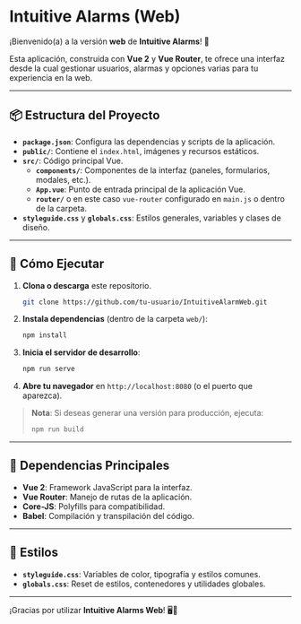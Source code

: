# Intuitive Alarms (Web)

¡Bienvenido(a) a la versión **web** de **Intuitive Alarms**! 🚀

Esta aplicación, construida con **Vue 2** y **Vue Router**, te ofrece una interfaz desde la cual gestionar usuarios, alarmas y opciones varias para tu experiencia en la web.

---

## 📦 Estructura del Proyecto

- **`package.json`**: Configura las dependencias y scripts de la aplicación.
- **`public/`**: Contiene el `index.html`, imágenes y recursos estáticos.
- **`src/`**: Código principal Vue.
  - **`components/`**: Componentes de la interfaz (paneles, formularios, modales, etc.).
  - **`App.vue`**: Punto de entrada principal de la aplicación Vue.
  - **`router/`** o en este caso `vue-router` configurado en `main.js` o dentro de la carpeta.
- **`styleguide.css`** y **`globals.css`**: Estilos generales, variables y clases de diseño.

---

## 🚀 Cómo Ejecutar

1. **Clona o descarga** este repositorio.
   ```bash
   git clone https://github.com/tu-usuario/IntuitiveAlarmWeb.git
   ```
2. **Instala dependencias** (dentro de la carpeta `web/`):
   ```bash
   npm install
   ```
3. **Inicia el servidor de desarrollo**:
   ```bash
   npm run serve
   ```
4. **Abre tu navegador** en `http://localhost:8080` (o el puerto que aparezca).

> **Nota**: Si deseas generar una versión para producción, ejecuta:
> ```bash
> npm run build
> ```

---

## 🔧 Dependencias Principales

- **Vue 2**: Framework JavaScript para la interfaz.
- **Vue Router**: Manejo de rutas de la aplicación.
- **Core-JS**: Polyfills para compatibilidad.
- **Babel**: Compilación y transpilación del código.

---

## 🎨 Estilos

- **`styleguide.css`**: Variables de color, tipografía y estilos comunes.
- **`globals.css`**: Reset de estilos, contenedores y utilidades globales.

---

¡Gracias por utilizar **Intuitive Alarms Web**! 🖥️🎉

